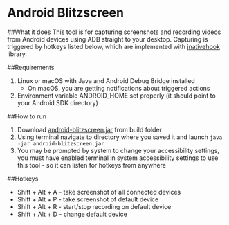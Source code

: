 # Android Blitzscreen

##What it does
This tool is for capturing screenshots and recording videos from Android devices using ADB straight to your desktop. Capturing is triggered by hotkeys listed below, which are implemented with [jnativehook](https://github.com/kwhat/jnativehook) library.

##Requirements
1. Linux or macOS with Java and Android Debug Bridge installed
    - On macOS, you are getting notifications about triggered actions
2. Environment variable ANDROID_HOME set properly (it should point to your Android SDK directory)

##How to run
1. Download [android-blitzscreen.jar](https://github.com/eidamsvoboda/android-blitzscreen/raw/master/build/Android-Blitzscreen.jar) from build folder
2. Using terminal navigate to directory where you saved it and launch `java -jar android-blitzscreen.jar`
3. You may be prompted by system to change your accessibility settings, you must have enabled terminal in system accessibility settings to use this tool - so it can listen for hotkeys from anywhere

##Hotkeys
* Shift + Alt + A - take screenshot of all connected devices
* Shift + Alt + P - take screenshot of default device
* Shift + Alt + R - start/stop recording on default device
* Shift + Alt + D - change default device
